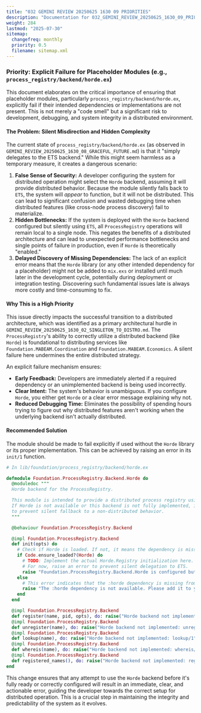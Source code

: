 ```yaml
---
title: "032 GEMINI REVIEW 20250625 1630 09 PRIORITIES"
description: "Documentation for 032_GEMINI_REVIEW_20250625_1630_09_PRIORITIES from the Foundation repository."
weight: 284
lastmod: "2025-07-30"
sitemap:
  changefreq: monthly
  priority: 0.5
  filename: sitemap.xml
---
```


### Priority: Explicit Failure for Placeholder Modules (e.g., `process_registry/backend/horde.ex`)

This document elaborates on the critical importance of ensuring that placeholder modules, particularly `process_registry/backend/horde.ex`, explicitly fail if their intended dependencies or implementations are not present. This is not merely a "code smell" but a significant risk to development, debugging, and system integrity in a distributed environment.

#### The Problem: Silent Misdirection and Hidden Complexity

The current state of `process_registry/backend/horde.ex` (as observed in `GEMINI_REVIEW_20250625_1630_08_GRACEFUL_FUTURE.md`) is that it "simply delegates to the ETS backend." While this might seem harmless as a temporary measure, it creates a dangerous scenario:

1.  **False Sense of Security:** A developer configuring the system for distributed operation might select the `Horde` backend, assuming it will provide distributed behavior. Because the module silently falls back to `ETS`, the system will *appear* to function, but it will not be distributed. This can lead to significant confusion and wasted debugging time when distributed features (like cross-node process discovery) fail to materialize.
2.  **Hidden Bottlenecks:** If the system is deployed with the `Horde` backend configured but silently using `ETS`, all `ProcessRegistry` operations will remain local to a single node. This negates the benefits of a distributed architecture and can lead to unexpected performance bottlenecks and single points of failure in production, even if `Horde` is theoretically "enabled."
3.  **Delayed Discovery of Missing Dependencies:** The lack of an explicit error means that the `Horde` library (or any other intended dependency for a placeholder) might not be added to `mix.exs` or installed until much later in the development cycle, potentially during deployment or integration testing. Discovering such fundamental issues late is always more costly and time-consuming to fix.

#### Why This is a High Priority

This issue directly impacts the successful transition to a distributed architecture, which was identified as a primary architectural hurdle in `GEMINI_REVIEW_20250625_1630_02_SINGLETON_TO_DISTRO.md`. The `ProcessRegistry`'s ability to correctly utilize a distributed backend (like `Horde`) is foundational to distributing services like `Foundation.MABEAM.Coordination` and `Foundation.MABEAM.Economics`. A silent failure here undermines the entire distributed strategy.

An explicit failure mechanism ensures:

*   **Early Feedback:** Developers are immediately alerted if a required dependency or an unimplemented backend is being used incorrectly.
*   **Clear Intent:** The system's behavior is unambiguous. If you configure `Horde`, you either get `Horde` or a clear error message explaining why not.
*   **Reduced Debugging Time:** Eliminates the possibility of spending hours trying to figure out why distributed features aren't working when the underlying backend isn't actually distributed.

#### Recommended Solution

The module should be made to fail explicitly if used without the `Horde` library or its proper implementation. This can be achieved by raising an error in its `init/1` function.

```elixir
# In lib/foundation/process_registry/backend/horde.ex

defmodule Foundation.ProcessRegistry.Backend.Horde do
  @moduledoc """
  Horde backend for the ProcessRegistry.

  This module is intended to provide a distributed process registry using the Horde library.
  If Horde is not available or this backend is not fully implemented, it will raise an error
  to prevent silent fallback to a non-distributed behavior.
  """

  @behaviour Foundation.ProcessRegistry.Backend

  @impl Foundation.ProcessRegistry.Backend
  def init(opts) do
    # Check if Horde is loaded. If not, it means the dependency is missing or not started.
    if Code.ensure_loaded?(Horde) do
      # TODO: Implement the actual Horde.Registry initialization here.
      # For now, raise an error to prevent silent delegation to ETS.
      raise "Foundation.ProcessRegistry.Backend.Horde is configured but not yet fully implemented. Please implement the Horde backend or use a different backend."
    else
      # This error indicates that the :horde dependency is missing from mix.exs
      raise "The :horde dependency is not available. Please add it to your mix.exs file to use the Horde backend for distributed process registration."
    end
  end

  @impl Foundation.ProcessRegistry.Backend
  def register(name, pid, opts), do: raise("Horde backend not implemented: register/3")
  @impl Foundation.ProcessRegistry.Backend
  def unregister(name), do: raise("Horde backend not implemented: unregister/1")
  @impl Foundation.ProcessRegistry.Backend
  def lookup(name), do: raise("Horde backend not implemented: lookup/1")
  @impl Foundation.ProcessRegistry.Backend
  def whereis(name), do: raise("Horde backend not implemented: whereis/1")
  @impl Foundation.ProcessRegistry.Backend
  def registered_names(), do: raise("Horde backend not implemented: registered_names/0")
end
```

This change ensures that any attempt to use the `Horde` backend before it's fully ready or correctly configured will result in an immediate, clear, and actionable error, guiding the developer towards the correct setup for distributed operation. This is a crucial step in maintaining the integrity and predictability of the system as it evolves.